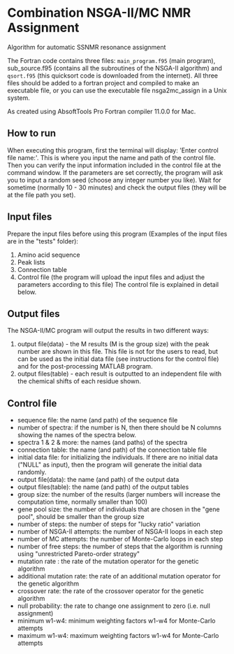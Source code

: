 Combination NSGA-II/MC NMR Assignment
=====================================

Algorithm for automatic SSNMR resonance assignment

The Fortran code contains three files: `main_program.f95` (main program),
sub_source.f95 (contains all the subroutines of the NSGA-II algorithm) and
`qsort.f95` (this quicksort code is downloaded from the internet). All three
files should be added to a fortran project and compiled to make an executable
file, or you can use the executable file nsga2mc_assign in a Unix system.

As created using AbsoftTools Pro Fortran compiler 11.0.0 for Mac.

How to run
----------

When executing this program, first the terminal will display: 'Enter control
file name:'. This is where you input the name and path of the control file.
Then you can verify the input information included in the control file at the
command window. If the parameters are set correctly, the program will ask you
to input a random seed (choose any integer number you like). Wait for sometime
(normally 10 - 30 minutes) and check the output files (they will be at the
file path you set).

Input files
-----------

Prepare the input files before using this program (Examples of the input files
are in the "tests" folder):
1. Amino acid sequence
2. Peak lists
3. Connection table
4. Control file (the program will upload the input files and adjust the
   parameters according to this file) The control file is explained in detail
   below.

Output files
------------

The NSGA-II/MC program will output the results in two different ways:
1. output file(data)	- the M results (M is the group size) with the peak
number are shown in this file. This file is not for the users to read, but can
be used as the initial data file (see instructions for the control file) and
for the post-processing MATLAB program.
2. output files(table)	- each result is outputted to an independent file with
the chemical shifts of each residue shown.

Control file
------------

- sequence file: the name (and path) of the sequence file
- number of spectra: if the number is N, then there should be N columns
  showing the names of the spectra below.
- spectra 1 & 2 & more: the names (and paths) of the spectra
- connection table: the name (and path) of the connection table file
- initial data file: for initializing the individuals. If there are no initial
  data ("NULL" as input), then the program will generate the initial data
  randomly.
- output file(data): the name (and path) of the output data
- output files(table): the name (and path) of the output tables
- group size: the number of the results (larger numbers will increase the
  computation time, normally smaller than 100)
- gene pool size: the number of individuals that are chosen in the "gene
  pool", should be smaller than the group size
- number of steps:  the number of steps for "lucky ratio" variation
- number of NSGA-II attempts:  the number of NSGA-II loops in each step
- number of MC attempts: the number of Monte-Carlo loops in each step
- number of free steps: the number of steps that the algorithm is running
  using "unrestricted Pareto-order strategy"
- mutation rate : the rate of the mutation operator for the genetic algorithm
- additional mutation rate: the rate of an additional mutation operator for
  the genetic algorithm
- crossover rate: the rate of the crossover operator for the genetic algorithm
- null probability: the rate to change one assignment to zero (i.e. null
  assignment)
- minimum w1-w4:  minimum weighting factors w1-w4 for Monte-Carlo attempts
- maximum w1-w4:  maximum weighting factors w1-w4 for Monte-Carlo attempts
